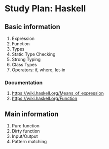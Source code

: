 # Study Plan: Haskell

## Basic information
   1. Expression
   2. Function
   3. Types
   4. Static Type Checking
   5. Strong Typing
   6. Class Types
   7. Operators: if, where, let-in
   
   ### Documentation
   1. https://wiki.haskell.org/Means_of_expression
   2. https://wiki.haskell.org/Function

## Main information
   1. Pure function
   2. Dirty function 
   3. Input/Output
   4. Pattern matching
